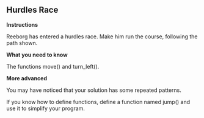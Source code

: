 ## **Hurdles Race**

**Instructions**

Reeborg has entered a hurdles race. Make him run the course, following the path shown.

**What you need to know**

  The functions move() and turn_left().

**More advanced**

You may have noticed that your solution has some repeated patterns.

If you know how to define functions, define a function named jump() and use it to simplify your program.
